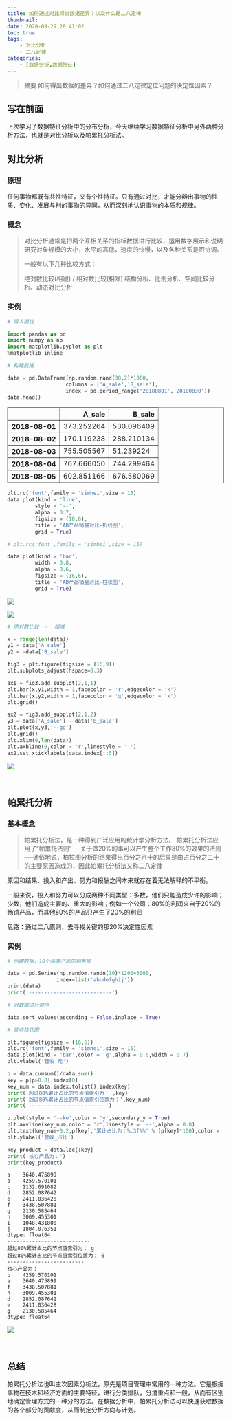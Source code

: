 ```yaml
---
title: 如何通过对比得出数据差异？以及什么是二八定律
thumbnail: 
date: 2020-09-29 20:41:02
toc: true
tags:
    - 对比分析
    - 二八定律
categories:
    - [数据分析,数据特征]
---
```


> 摘要
如何得出数据的差异？如何通过二八定律定位问题的决定性因素？
<!-- more -->


## 写在前面

上次学习了数据特征分析中的分布分析，今天继续学习数据特征分析中另外两种分析方法，也就是对比分析以及帕累托分析法。

## 对比分析

### 原理

任何事物都既有共性特征，又有个性特征。只有通过对比，才能分辨出事物的性质、变化、发展与别的事物的异同，从而深刻地认识事物的本质和规律。

### 概念

> 对比分析通常是把两个互相关系的指标数据进行比较，运用数字展示和说明研究对象规模的大小，水平的高低，速度的快慢，以及各种关系是否协调。
>
> 一般有以下几种比较方式：
>
> 绝对数比较(相减) / 相对数比较(相除) 结构分析、比例分析、空间比较分析、动态对比分析

### 实例

```python
# 导入模块

import pandas as pd
import numpy as np
import matplotlib.pyplot as plt
%matplotlib inline
```

```python
# 构建数据

data = pd.DataFrame(np.random.rand(30,2)*1000,
                   columns = ['A_sale','B_sale'],
                   index = pd.period_range('20180801','20180830'))
data.head()
```

<table border="1" class="dataframe">
  <thead>
    <tr style="text-align: right;">
      <th></th>
      <th>A_sale</th>
      <th>B_sale</th>
    </tr>
  </thead>
  <tbody>
    <tr>
      <th>2018-08-01</th>
      <td>373.252264</td>
      <td>530.096409</td>
    </tr>
    <tr>
      <th>2018-08-02</th>
      <td>170.119238</td>
      <td>288.210134</td>
    </tr>
    <tr>
      <th>2018-08-03</th>
      <td>755.505567</td>
      <td>51.239224</td>
    </tr>
    <tr>
      <th>2018-08-04</th>
      <td>767.666050</td>
      <td>744.299464</td>
    </tr>
    <tr>
      <th>2018-08-05</th>
      <td>602.851166</td>
      <td>676.580069</td>
    </tr>
  </tbody>
</table>

```python
plt.rc('font',family = 'simhei',size = 15)
data.plot(kind = 'line',
         style = '--',
         alpha = 0.7,
         figsize = (16,6),
         title = 'AB产品销量对比-折线图',
         grid = True)

# plt.rc('font',family = 'simhei',size = 15)

data.plot(kind = 'bar',
         width = 0.8,
         alpha = 0.6,
         figsize = (16,6),
         title = 'AB产品销量对比-柱状图',
         grid = True)
```

![](https://minzvvblog.oss-cn-shenzhen.aliyuncs.com/duibifx/dbfx-1.png)



![](https://minzvvblog.oss-cn-shenzhen.aliyuncs.com/duibifx/dbfx-2.png)



```python
# 绝对数比较  -  相减

x = range(len(data))
y1 = data['A_sale']
y2 = -data['B_sale']

fig3 = plt.figure(figsize = (16,9))
plt.subplots_adjust(hspace=0.3)

ax1 = fig3.add_subplot(2,1,1)
plt.bar(x,y1,width = 1,facecolor = 'r',edgecolor = 'k')
plt.bar(x,y2,width = 1,facecolor = 'g',edgecolor = 'k')
plt.grid()

ax2 = fig3.add_subplot(2,1,2)
y3 = data['A_sale'] - data['B_sale']
plt.plot(x,y3,'--go')
plt.grid()
plt.xlim(0,len(data))
plt.axhline(0,color = 'r',linestyle = '-')
ax2.set_xticklabels(data.index[::5])
```



![](https://minzvvblog.oss-cn-shenzhen.aliyuncs.com/duibifx/dbfx-3.png)



<br>

## 帕累托分析

### 基本概念

> 帕累托分析法，是一种得到广泛应用的统计学分析方法。 帕累托分析法应用了“帕累托法则”──关于做20%的事可以产生整个工作80%的效果的法则──通俗地说，柏拉图分析的结果得出百分之八十的后果是由占百分之二十的主要原因造成的，因此帕累托分析法又称二八定律

原因和结果、投入和产出、努力和报酬之间本来就存在着无法解释的不平衡。

一般来说，投入和努力可以分成两种不同类型：多数，他们只能造成少许的影响；少数，他们造成主要的、重大的影响；例如一个公司：80%的利润来自于20%的畅销产品，而其他80%的产品只产生了20%的利润

思路：通过二八原则，去寻找关键的那20%决定性因素

### 实例

```python
# 创建数据，10个品类产品的销售额

data = pd.Series(np.random.randn(10)*1200+3000,
                index=list('abcdefghij'))
print(data)
print('---------------------------')

# 对数据进行排序

data.sort_values(ascending = False,inplace = True)

# 营收柱状图

plt.figure(figsize = (16,6))
plt.rc('font',family = 'simhei',size = 15)
data.plot(kind = 'bar',color = 'g',alpha = 0.6,width = 0.7)
plt.ylabel('营收_元')

p = data.cumsum()/data.sum()
key = p[p>0.8].index[0]
key_num = data.index.tolist().index(key)
print('超过80%累计占比的节点值索引为：',key)
print('超过80%累计占比的节点值索引位置为：',key_num)
print('-------------------------')

p.plot(style = '--ko',color = 'y',secondary_y = True)
plt.axvline(key_num,color = 'r',linestyle = '--',alpha = 0.8)
plt.text(key_num+0.2,p[key],'累计占比为：%.3f%%' % (p[key]*100),color = 'r')
plt.ylabel('营收_占比')

key_product = data.loc[:key]
print('核心产品为：')
print(key_product)
```

```
a    3640.475899
b    4259.570101
c    1132.691082
d    2852.087642
e    2411.036428
f    3438.507881
g    2130.585464
h    3009.455301
i    1048.431800
j    1804.076351
dtype: float64
---------------------------
超过80%累计占比的节点值索引为： g
超过80%累计占比的节点值索引位置为： 6
-------------------------
核心产品为：
b    4259.570101
a    3640.475899
f    3438.507881
h    3009.455301
d    2852.087642
e    2411.036428
g    2130.585464
dtype: float64
```

![](https://minzvvblog.oss-cn-shenzhen.aliyuncs.com/duibifx/pltfx.png)

<br>

## 总结

帕累托分析法也叫主次因素分析法，原先是项目管理中常用的一种方法。它是根据事物在技术和经济方面的主要特征，进行分类排队，分清重点和一般，从而有区别地确定管理方式的一种分的方法。在数据分析中，帕累托分析法可以快速获取数据的各个部分的贡献度，从而制定分析方向与计划。



